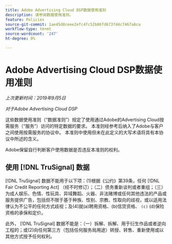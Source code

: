 ```yaml
---
title: Adobe Advertising Cloud DSP数据使用准则
description: 请参阅数据使用准则。
feature: Policies
source-git-commit: 1ae45d0ceee2efc4fc52b86fd6737d4c7467a6ca
workflow-type: tm+mt
source-wordcount: '247'
ht-degree: 0%

---
```


# Adobe Advertising Cloud DSP数据使用准则

*上次更新时间：2019年9月5日*

*对于Adobe Advertising Cloud DSP*

这些数据使用准则（“数据准则”）规定了使用通过Adobe的Advertising Cloud按需服务（“服务”）访问的特定数据的要求。 本准则经参考后纳入了Adobe与客户之间使用按需服务的协议中。 本准则中使用但未在此定义的大写术语将具有本协议中所述的含义。

Adobe保留自行判断客户使用数据是否违反本准则的权利。

## 使用 [!DNL TruSignal] 数据

[!DNL TruSignal] 数据不能用于以下项：(1)根据《公约》第39条，任何 [!DNL Fair Credit Reporting Act] （经不时修订）；（二）债务重新谈判或者重组；（三）为成人娱乐、色情、性玩具、异域舞蹈、火器、非法赌博或任何其他违法的产品或服务提供广告，包括但不限于基于种族、性别、宗教、性取向的歧视，或以适用法律认为不公平的任何方式歧视；及(4)就(a)聘用资格、(b)信贷资格、 `(c)` (d)保险资格的承保和定价。<!-- I used backticks in the previous sentence to prevent ( c ) from displaying as a copyright symbol. I think the OS does that. Using HTML code for the parentheses doesn't prevent it. -->

此外， [!DNL TruSignal] 数据不能是：（一）拆解、拆解、用于衍生作品或者逆向工程的；或(2)向任何第三方（包括任何服务局用途）转授、转售、重新使用或以其他方式授予任何权利。
